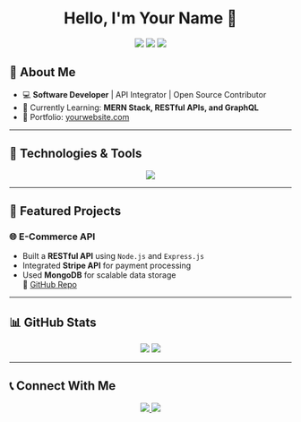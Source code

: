 <h1 align="center">Hello, I'm Your Name 👋</h1>

<p align="center">
  <img src="https://img.shields.io/badge/Developer-Full%20Stack-blue?style=flat-square&logo=github" />
  <img src="https://img.shields.io/github/followers/your-username?style=social" />
  <img src="https://img.shields.io/github/stars/your-username?style=social" />
</p>

## 🚀 About Me
- 💻 **Software Developer** | API Integrator | Open Source Contributor  
- 🌱 Currently Learning: **MERN Stack, RESTful APIs, and GraphQL**
- 🔗 Portfolio: [yourwebsite.com](https://yourwebsite.com)  

---

## 🔧 Technologies & Tools  
<p align="center">
  <img src="https://skillicons.dev/icons?i=html,css,js,react,nodejs,express,mongodb" />
</p>

---

## 📌 Featured Projects  
### 🌐 E-Commerce API  
- Built a **RESTful API** using `Node.js` and `Express.js`
- Integrated **Stripe API** for payment processing
- Used **MongoDB** for scalable data storage  
🔗 [GitHub Repo](https://github.com/your-username/project-link)

---

## 📊 GitHub Stats  
<p align="center">
  <img src="https://github-readme-stats.vercel.app/api?username=Faizan-Ashraf&show_icons=true&theme=radical" />
  <img src="https://github-readme-streak-stats.herokuapp.com/?username=Faizan-Ashraf&theme=radical" />
</p>

---

## 📞 Connect With Me  
<p align="center">
  <a href="https://www.linkedin.com/in/yourprofile" target="_blank">
    <img src="https://img.shields.io/badge/LinkedIn-blue?style=flat&logo=linkedin" />
  </a>
  <a href="mailto:youremail@example.com">
    <img src="https://img.shields.io/badge/Email-red?style=flat&logo=gmail" />
  </a>
</p>

